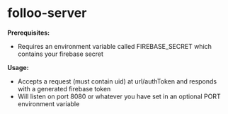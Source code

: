 # folloo-server

<b>Prerequisites:</b>
<ul><li>Requires an environment variable called FIREBASE_SECRET which contains your firebase secret</li></ul>

<b>Usage:</b>
<ul>
  <li>Accepts a request (must contain uid) at url/authToken and responds with a generated firebase token</li>
  <li>Will listen on port 8080 or whatever you have set in an optional PORT environment variable</li>
</ul>
